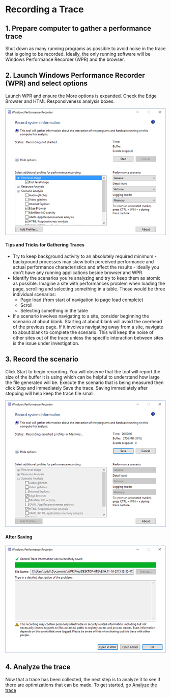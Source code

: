 # Recording a Trace


## 1. Prepare computer to gather a performance trace
Shut down as many running programs as possible to avoid noise in the trace that is going to be recorded. Ideally, the only running software will be Windows Performance Recorder (WPR) and the browser.

## 2. Launch Windows Performance Recorder (WPR) and select options
Launch WPR and ensure the More options is expanded. Check the Edge Browser and HTML Responsiveness analysis boxes.

![Windows Performance Record Options](media/WPRUI-Options.PNG)

#### Tips and Tricks for Gathering Traces
- Try to keep background activity to an absolutely required minimum - background processes may skew both perceived performance and actual performance characteristics and affect the results - ideally you don't have any running applications beside browser and WPR.
- Identify the scenarios you're analyzing and try to keep them as atomic as possible. Imagine a site with performances problem when loading the page, scrolling and selecting something in a table. Those would be three individual scenarios:
  - Page load (from start of navigation to page load complete)
  - Scroll
  - Selecting something in the table
- If a scenario involves navigating to a site, consider beginning the scenario at about:blank. Starting at about:blank will avoid the overhead of the previous page. If it involves navigating away from a site, navigate to about:blank to complete the scenario. This will keep the noise of other sites out of the trace unless the specific interaction between sites is the issue under investigation.

## 3. Record the scenario
Click Start to begin recording. You will observe that the tool will report the size of the buffer it is using which can be helpful to understand how large the file generated will be. Execute the scenario that is being measured then click Stop and immediately Save the trace. Saving immediately after stopping will help keep the trace file small.

![Windows Performance Record Start](media/WPRUI-Recording.PNG)

#### After Saving
![Windows Performance Record Start](media/WPRUI-SaveComplete.PNG)

## 4. Analyze the trace
Now that a trace has been collected, the next step is to analyze it to see if there are optimizations that can be made. To get started, go [Analyze the trace](../analyzing-a-trace)
